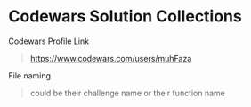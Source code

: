# Codewars Solution Collections

 Codewars Profile Link
> https://www.codewars.com/users/muhFaza

 File naming
> could be their challenge name or their function name